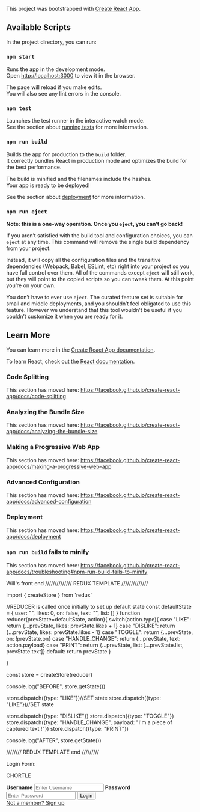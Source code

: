 This project was bootstrapped with [Create React App](https://github.com/facebook/create-react-app).

## Available Scripts

In the project directory, you can run:

### `npm start`

Runs the app in the development mode.<br>
Open [http://localhost:3000](http://localhost:3000) to view it in the browser.

The page will reload if you make edits.<br>
You will also see any lint errors in the console.

### `npm test`

Launches the test runner in the interactive watch mode.<br>
See the section about [running tests](https://facebook.github.io/create-react-app/docs/running-tests) for more information.

### `npm run build`

Builds the app for production to the `build` folder.<br>
It correctly bundles React in production mode and optimizes the build for the best performance.

The build is minified and the filenames include the hashes.<br>
Your app is ready to be deployed!

See the section about [deployment](https://facebook.github.io/create-react-app/docs/deployment) for more information.

### `npm run eject`

**Note: this is a one-way operation. Once you `eject`, you can’t go back!**

If you aren’t satisfied with the build tool and configuration choices, you can `eject` at any time. This command will remove the single build dependency from your project.

Instead, it will copy all the configuration files and the transitive dependencies (Webpack, Babel, ESLint, etc) right into your project so you have full control over them. All of the commands except `eject` will still work, but they will point to the copied scripts so you can tweak them. At this point you’re on your own.

You don’t have to ever use `eject`. The curated feature set is suitable for small and middle deployments, and you shouldn’t feel obligated to use this feature. However we understand that this tool wouldn’t be useful if you couldn’t customize it when you are ready for it.

## Learn More

You can learn more in the [Create React App documentation](https://facebook.github.io/create-react-app/docs/getting-started).

To learn React, check out the [React documentation](https://reactjs.org/).

### Code Splitting

This section has moved here: https://facebook.github.io/create-react-app/docs/code-splitting

### Analyzing the Bundle Size

This section has moved here: https://facebook.github.io/create-react-app/docs/analyzing-the-bundle-size

### Making a Progressive Web App

This section has moved here: https://facebook.github.io/create-react-app/docs/making-a-progressive-web-app

### Advanced Configuration

This section has moved here: https://facebook.github.io/create-react-app/docs/advanced-configuration

### Deployment

This section has moved here: https://facebook.github.io/create-react-app/docs/deployment

### `npm run build` fails to minify

This section has moved here: https://facebook.github.io/create-react-app/docs/troubleshooting#npm-run-build-fails-to-minify

Will's front end
//////////////
REDUX TEMPLATE
//////////////

import { createStore } from 'redux'

//REDUCER is called once initially to set up default state
const defaultState = {
  user: "",
  likes: 0,
  on: false,
  text: "",
  list: []
}
function reducer(prevState=defaultState, action){
  switch(action.type){
    case "LIKE":
      return {...prevState, likes: prevState.likes + 1}
    case "DISLIKE":
      return {...prevState, likes: prevState.likes - 1}
    case "TOGGLE":
      return {...prevState, on: !prevState.on}
    case "HANDLE_CHANGE":
      return {...prevState, text: action.payload}
    case "PRINT":
      return {...prevState, list: [...prevState.list, prevState.text]}
    default:
      return prevState
  }

}

const store = createStore(reducer)

console.log("BEFORE", store.getState())

store.dispatch({type: "LIKE"})//SET state
store.dispatch({type: "LIKE"})//SET state

store.dispatch({type: "DISLIKE"})
store.dispatch({type: "TOGGLE"})
store.dispatch({type: "HANDLE_CHANGE", payload: "I'm a piece of captured text !"})
store.dispatch({type: "PRINT"})


console.log("AFTER", store.getState())

////////
REDUX TEMPLATE end
/////////

Login Form:

CHORTLE
<form action="action_page.php">
    <div class="container">
      <label for="uname"><b>Username</b></label>
        <input type="text" placeholder="Enter Username" name="uname" required />
      <label for="psw"><b>Password</b></label>
        <input type="password" placeholder="Enter Password" name="psw" required />
      <button type="submit">Login</button>
    </div>
  <div class="container">
    <span class="psw"><a href="#">Not a member? Sign up</a></span>
  </div>
</form>
